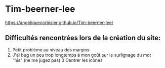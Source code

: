 # Tim-beerner-lee

https://angeliquecorbisier.github.io/Tim-beerner-lee/

## Difficultés rencontrées lors de la création du site: 
1. Petit problème au niveau des margins
2. J'ai bug un peu trop longtemps à mon goût sur le surlignage du mot "his" (ne me jugez pas) 
3 Centrer les icônes
